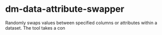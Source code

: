 # dm-data-attribute-swapper
Randomly swaps values between specified columns or attributes within a dataset. The tool takes a con
